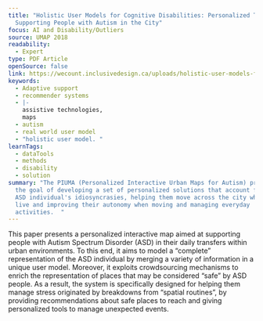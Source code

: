 ```yaml
---
title: "Holistic User Models for Cognitive Disabilities: Personalized Tools for
  Supporting People with Autism in the City"
focus: AI and Disability/Outliers
source: UMAP 2018
readability:
  - Expert
type: PDF Article
openSource: false
link: https://wecount.inclusivedesign.ca/uploads/holistic-user-models-for-cognitive-disabilities_personalized-tools-for-supporting-people-with-autism-in-the-city.pdf
keywords:
  - Adaptive support
  - recommender systems
  - |-
    assistive technologies,
    maps
  - autism
  - real world user model
  - "holistic user model. "
learnTags:
  - dataTools
  - methods
  - disability
  - solution
summary: "The PIUMA (Personalized Interactive Urban Maps for Autism) project has
  the goal of developing a set of personalized solutions that account for the
  ASD individual's idiosyncrasies, helping them move across the city where they
  live and improving their autonomy when moving and managing everyday
  activities.  "
---
```

This paper presents a personalized interactive map aimed at supporting people with Autism Spectrum Disorder (ASD) in their daily transfers within urban environments. To this end, it aims to model a “complete” representation of the ASD individual by merging a variety of information in a unique user model. Moreover, it exploits crowdsourcing mechanisms to enrich the representation of places that may be considered “safe” by ASD people. As a result, the system is specifically designed for helping them manage stress originated by breakdowns from “spatial routines”, by providing recommendations about safe places to reach and giving personalized tools to manage unexpected events.
